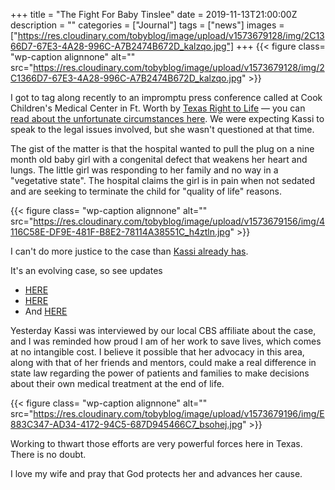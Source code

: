 +++
title = "The Fight For Baby Tinslee"
date = 2019-11-13T21:00:00Z
description = ""
categories = ["Journal"]
tags = ["news"]
images = ["https://res.cloudinary.com/tobyblog/image/upload/v1573679128/img/2C1366D7-67E3-4A28-996C-A7B2474B672D_kalzqo.jpg"]
+++
{{< figure class= "wp-caption alignnone" alt="" src="https://res.cloudinary.com/tobyblog/image/upload/v1573679128/img/2C1366D7-67E3-4A28-996C-A7B2474B672D_kalzqo.jpg" >}} 

I got to tag along recently to an impromptu press conference called at Cook Children's Medical Center in Ft. Worth by [Texas Right to Life](https://www.texasrighttolife.com) — you can [read about the unfortunate circumstances here](https://www.texasrighttolife.com/urgent-cook-childrens-to-pull-plug-on-9-month-baby/). We were expecting Kassi to speak to the legal issues involved, but she wasn't questioned at that time. 
<!--more-->

The gist of the matter is that the hospital wanted to pull the plug on a nine month old baby girl with a congenital defect that weakens her heart and lungs. The little girl was responding to her family and no way in a "vegetative state". The hospital claims the girl is in pain when not sedated and are seeking to terminate the child for "quality of life" reasons.

{{< figure class= "wp-caption alignnone" alt="" src="https://res.cloudinary.com/tobyblog/image/upload/v1573679156/img/4116C58E-DF9E-481F-B8E2-78114A38551C_h4ztln.jpg" >}}  

I can't do more justice to the case than [Kassi already has](https://kassiblog.blogspot.com/2019/11/urgent-call-to-action-tada-is-now-being.html). 

It's an evolving case, so see updates 

*  [HERE](https://kassiblog.blogspot.com/2019/11/update-on-baby-tinslee.html)
*  [HERE](https://kassiblog.blogspot.com/2019/11/update-on-baby-tinslee-more-time.html)
*  And [HERE](https://kassiblog.blogspot.com/2019/11/more-on-tinslee-law-cbs-11-dfws-report.html)

Yesterday Kassi was interviewed by our local CBS affiliate about the case, and I was reminded how proud I am of her work to save lives, which comes at no intangible cost. I believe it possible that her advocacy in this area, along with that of her friends and mentors, could make a real difference in state law regarding the power of patients and families to make decisions about their own medical treatment at the end of life. 

{{< figure class= "wp-caption alignnone" alt="" src="https://res.cloudinary.com/tobyblog/image/upload/v1573679196/img/E883C347-AD34-4172-94C5-687D945466C7_bsohej.jpg" >}}

Working to thwart those efforts are very powerful forces here in Texas. There is no doubt.

I love my wife and pray that God protects her and advances her cause.

